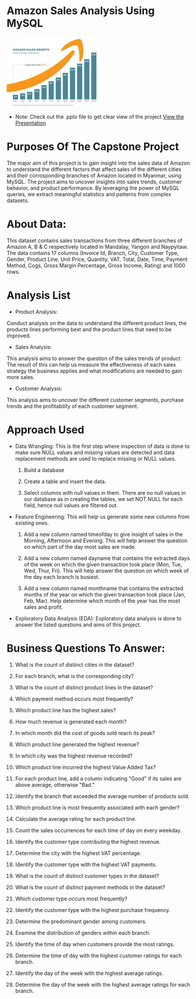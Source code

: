# Amazon Sales Analysis Using MySQL
![Local Image](AmazonSales.jpeg)


* Note: Check out the .pptx file to get clear view of the project 
 [View the Presentation](./SQL_Capstone_Project.pdf)



# Purposes Of The Capstone Project
The major aim of this project is to gain insight into the sales data of Amazon to understand the different factors that affect sales of the different cities and their corrosponding branches of Amazon located in Myanmar, using MySQL. The project aims to uncover insights into sales trends, customer behavior, and product performance. By leveraging the power of MySQL queries, we extract meaningful statistics and patterns from complex datasets.

# About Data:
This dataset contains sales transactions from three different branches of Amazon A, B & C respectively located in Mandalay, Yangon and Naypyitaw. The data contains 17 columns (Invoice Id, Branch, City, Customer Type, Gender, Product Line, Unit Price, Quantity, VAT, Total, Date, Time, Payment Method, Cogs, Gross Margin Percentage, Gross Income, Rating) and 1000 rows.

# Analysis List
  *  Product Analysis:

Conduct analysis on the data to understand the different product lines, the products lines performing best and the product lines that need to be improved.
  * Sales Analysis:
    
This analysis aims to answer the question of the sales trends of product. The result of this can help us measure the effectiveness of each sales strategy the business applies and what modifications are needed to gain more sales.
  * Customer Analysis:
    
This analysis aims to uncover the different customer segments, purchase trends and the profitability of each customer segment.
# Approach Used
  * Data Wrangling: This is the first step where inspection of data is done to make sure NULL values and missing values are detected and data replacement methods are used to replace missing or NULL values.

    
    1.  Build a database
    
    2.  Create a table and insert the data.
    
    3.  Select columns with null values in them. There are no null values in our database as in creating the tables, we set NOT NULL for each field, hence null values are filtered out.
    
  * Feature Engineering: This will help us generate some new columns from existing ones.

     1.  Add a new column named timeofday to give insight of sales in the Morning, Afternoon and Evening. This will help answer the question on which part of the day most sales are made.
    
     2.  Add a new column named dayname that contains the extracted days of the week on which the given transaction took place (Mon, Tue, Wed, Thur, Fri). This will help answer the question on which week of the day each branch is busiest.
    
     3.  Add a new column named monthname that contains the extracted months of the year on which the given transaction took place (Jan, Feb, Mar). Help determine which month of the year has the most sales and profit.
    
  * Exploratory Data Analysis (EDA): Exploratory data analysis is done to answer the listed questions and aims of this project.

# Business Questions To Answer:

1. What is the count of distinct cities in the dataset?
   
2. For each branch, what is the corresponding city?

3. What is the count of distinct product lines in the dataset?

4. Which payment method occurs most frequently?

5. Which product line has the highest sales?

6. How much revenue is generated each month?

7. In which month did the cost of goods sold reach its peak?

8.  Which product line generated the highest revenue?

9. In which city was the highest revenue recorded?

10. Which product line incurred the highest Value Added Tax?

11. For each product line, add a column indicating "Good" if its sales are above average, otherwise "Bad."

12. Identify the branch that exceeded the average number of products sold.

13. Which product line is most frequently associated with each gender?

14. Calculate the average rating for each product line.

15. Count the sales occurrences for each time of day on every weekday.

16. Identify the customer type contributing the highest revenue.

17. Determine the city with the highest VAT percentage.

18. Identify the customer type with the highest VAT payments.

19. What is the count of distinct customer types in the dataset?

20. What is the count of distinct payment methods in the dataset?

21. Which customer type occurs most frequently?

22. Identify the customer type with the highest purchase frequency.

23. Determine the predominant gender among customers.

24. Examine the distribution of genders within each branch.

25. Identify the time of day when customers provide the most ratings.

26. Determine the time of day with the highest customer ratings for each branch.

27. Identify the day of the week with the highest average ratings.

28. Determine the day of the week with the highest average ratings for each branch.



